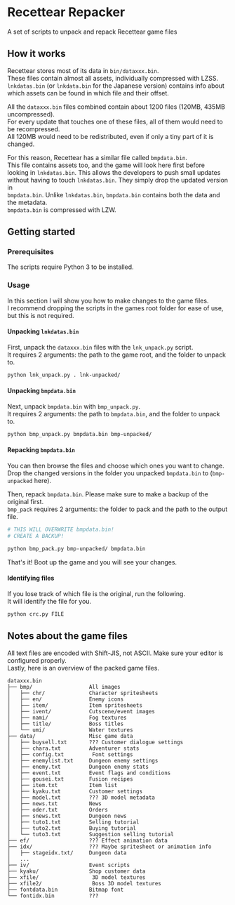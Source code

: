 # Recettear Repacker

A set of scripts to unpack and repack Recettear game files

## How it works

Recettear stores most of its data in `bin/dataxxx.bin`.  
These files contain almost all assets, individually compressed with LZSS.  
`lnkdatas.bin` (or `lnkdata.bin` for the Japanese version) contains info about  
which assets can be found in which file and their offset.

All the `dataxxx.bin` files combined contain about 1200 files (120MB, 435MB uncompressed).  
For every update that touches one of these files, all of them would need to be recompressed.  
All 120MB would need to be redistributed, even if only a tiny part of it is changed.

For this reason, Recettear has a similar file called `bmpdata.bin`.  
This file contains assets too, and the game will look here first before  
looking in `lnkdatas.bin`. This allows the developers to push small updates  
without having to touch `lnkdatas.bin`. They simply drop the updated version in  
`bmpdata.bin`. Unlike `lnkdatas.bin`, `bmpdata.bin` contains both the data and the metadata.  
`bmpdata.bin` is compressed with LZW.

## Getting started

### Prerequisites

The scripts require Python 3 to be installed.

### Usage

In this section I will show you how to make changes to the game files.  
I recommend dropping the scripts in the games root folder for ease of use, but this is not required.

#### Unpacking `lnkdatas.bin`

First, unpack the `dataxxx.bin` files with the `lnk_unpack.py` script.  
It requires 2 arguments: the path to the game root, and the folder to unpack to.

```bash
python lnk_unpack.py . lnk-unpacked/
```

#### Unpacking `bmpdata.bin`

Next, unpack `bmpdata.bin` with `bmp_unpack.py`.  
It requires 2 arguments: the path to `bmpdata.bin`, and the folder to unpack to.

```bash
python bmp_unpack.py bmpdata.bin bmp-unpacked/
```

#### Repacking `bmpdata.bin`

You can then browse the files and choose which ones you want to change.  
Drop the changed versions in the folder you unpacked `bmpdata.bin` to (`bmp-unpacked` here).

Then, repack `bmpdata.bin`. Please make sure to make a backup of the original first.  
`bmp_pack` requires 2 arguments: the folder to pack and the path to the output file.

```bash
# THIS WILL OVERWRITE bmpdata.bin!
# CREATE A BACKUP!

python bmp_pack.py bmp-unpacked/ bmpdata.bin
```

That's it! Boot up the game and you will see your changes.


#### Identifying files

If you lose track of which file is the original, run the following.  
It will identify the file for you.

```bash
python crc.py FILE
```


## Notes about the game files

All text files are encoded with Shift-JIS, not ASCII. Make sure your editor is configured properly.  
Lastly, here is an overview of the packed game files.

```
dataxxx.bin
├── bmp/                  All images
│   ├── chr/              Character spritesheets
│   ├── en/               Enemy icons
│   ├── item/             Item spritesheets
│   ├── ivent/            Cutscene/event images
│   ├── nami/             Fog textures
│   ├── title/            Boss titles
│   └── umi/              Water textures
├── data/                 Misc game data
│   ├── buysell.txt       ??? Customer dialogue settings
│   ├── chara.txt         Adventurer stats
│   ├── config.txt         Font settings
│   ├── enemylist.txt     Dungeon enemy settings
│   ├── enemy.txt         Dungeon enemy stats
│   ├── event.txt         Event flags and conditions
│   ├── gousei.txt        Fusion recipes
│   ├── item.txt          Item list
│   ├── kyaku.txt         Customer settings
│   ├── model.txt         ??? 3D model metadata
│   ├── news.txt          News
│   ├── oder.txt          Orders
│   ├── snews.txt         Dungeon news
│   ├── tuto1.txt         Selling tutorial
│   ├── tuto2.txt         Buying tutorial
│   └── tuto3.txt         Suggestion selling tutorial
├── ef/                   ??? Effect animation data
├── idx/                  ??? Maybe spritesheet or animation info
│   ├── stageidx.txt/     Dungeon data
│   ...
├── iv/                   Event scripts
├── kyaku/                Shop customer data
├── xfile/                 3D model textures
├── xfile2/                Boss 3D model textures
├── fontdata.bin          Bitmap font
└── fontidx.bin           ???
```
